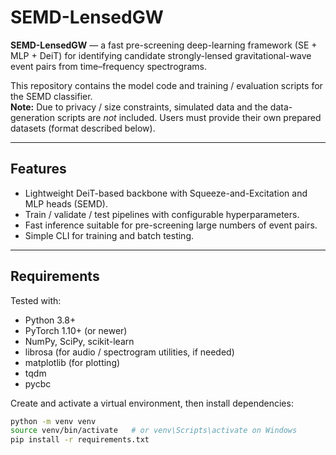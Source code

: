 # SEMD-LensedGW

**SEMD-LensedGW** — a fast pre-screening deep-learning framework (SE + MLP + DeiT) for identifying candidate strongly-lensed gravitational-wave event pairs from time–frequency spectrograms.

This repository contains the model code and training / evaluation scripts for the SEMD classifier.  
**Note:** Due to privacy / size constraints, simulated data and the data-generation scripts are *not* included. Users must provide their own prepared datasets (format described below).

---

## Features
- Lightweight DeiT-based backbone with Squeeze-and-Excitation and MLP heads (SEMD).
- Train / validate / test pipelines with configurable hyperparameters.
- Fast inference suitable for pre-screening large numbers of event pairs.
- Simple CLI for training and batch testing.

---

## Requirements
Tested with:
- Python 3.8+  
- PyTorch 1.10+ (or newer)
- NumPy, SciPy, scikit-learn
- librosa (for audio / spectrogram utilities, if needed)
- matplotlib (for plotting)
- tqdm
- pycbc

Create and activate a virtual environment, then install dependencies:
```bash
python -m venv venv
source venv/bin/activate   # or venv\Scripts\activate on Windows
pip install -r requirements.txt
